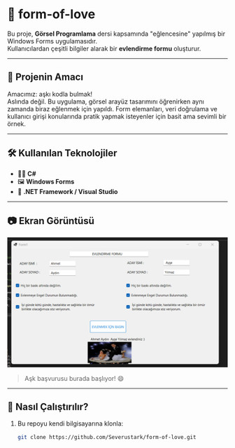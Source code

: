 # 💌 form-of-love

Bu proje, **Görsel Programlama** dersi kapsamında "eğlencesine" yapılmış bir Windows Forms uygulamasıdır.  
Kullanıcılardan çeşitli bilgiler alarak bir **evlendirme formu** oluşturur.

---

## 🎯 Projenin Amacı

Amacımız: aşkı kodla bulmak!  
Aslında değil. Bu uygulama, görsel arayüz tasarımını öğrenirken aynı zamanda biraz eğlenmek için yapıldı. Form elemanları, veri doğrulama ve kullanıcı girişi konularında pratik yapmak isteyenler için basit ama sevimli bir örnek.

---

## 🛠️ Kullanılan Teknolojiler

- 👨‍💻 **C#**
- 🖼️ **Windows Forms**
- 🧱 **.NET Framework / Visual Studio**

---

## 📷 Ekran Görüntüsü

![form preview](sorr.png)  
> Aşk başvurusu burada başlıyor! 😄

---

## 🚀 Nasıl Çalıştırılır?

1. Bu repoyu kendi bilgisayarına klonla:
   ```bash
   git clone https://github.com/Severustark/form-of-love.git
